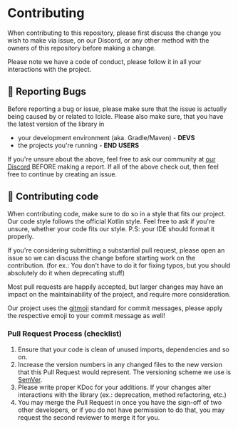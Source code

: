 # Contributing

When contributing to this repository, please first discuss the change you wish to make via issue, on our Discord, or any
other method with the owners of this repository before making a change.

Please note we have a code of conduct, please follow it in all your interactions with the project.

## 🐛 Reporting Bugs

Before reporting a bug or issue, please make sure that the issue is actually being caused by or related to Icicle.
Please also make sure, that you have the latest version of the library in

- your development environment (aka. Gradle/Maven) - **DEVS**
- the projects you're running - **END USERS**

If you're unsure about the above, feel free to ask our community at [our Discord](https://discord.iceyleagons.net/)
BEFORE making a report. If all of the above check out, then feel free to continue by creating an issue.

## 📝 Contributing code

When contributing code, make sure to do so in a style that fits our project. Our code style follows the official Kotlin style. Feel free to ask if you're unsure, whether your code
fits our style. P.S: your IDE should format it properly.

If you're considering submitting a substantial pull request, please open an issue so we can discuss the change before
starting work on the contribution.
(for ex.: You don't have to do it for fixing typos, but you should absolutely do it when deprecating stuff)

Most pull requests are happily accepted, but larger changes may have an impact on the maintainability of the project,
and require more consideration.

Our project uses the [gitmoji](https://gitmoji.dev/) standard for commit messages, please apply the respective emoji to
your commit message as well!

### Pull Request Process (checklist)

1. Ensure that your code is clean of unused imports, dependencies and so on.
2. Increase the version numbers in any changed files to the new version that this Pull Request would represent. The
   versioning scheme we use is [SemVer](http://semver.org/).
3. Please write proper KDoc for your additions. If your changes alter interactions with the library (ex.:
   deprecation, method refactoring, etc.)
4. You may merge the Pull Request in once you have the sign-off of two other developers, or if you do not have
   permission to do that, you may request the second reviewer to merge it for you.